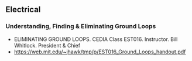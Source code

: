## Electrical
### Understanding, Finding & Eliminating Ground Loops
 * ELIMINATING GROUND LOOPS. CEDIA Class EST016. Instructor. Bill Whitlock. President & Chief
 * https://web.mit.edu/~jhawk/tmp/p/EST016_Ground_Loops_handout.pdf
